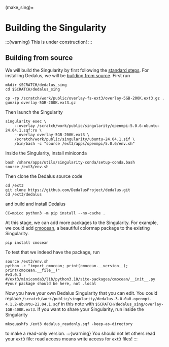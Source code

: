 (make_sing)=
# Building the Singularity

:::{warning}
This is under construction!
:::

## Building from source
We will build the Singularity by first following the [standard steps](https://sites.google.com/nyu.edu/nyu-hpc/hpc-systems/greene/software/singularity-with-miniconda). For installing Dedalus, we will be [building from source](https://dedalus-project.readthedocs.io/en/latest/pages/installation.html#building-from-source). First run
```shell
mkdir $SCRATCH/dedalus_sing
cd $SCRATCH/dedalus_sing

cp -rp /scratch/work/public/overlay-fs-ext3/overlay-5GB-200K.ext3.gz .
gunzip overlay-5GB-200K.ext3.gz
```
Then launch the Singularity
```shell
singularity exec \
    --overlay /scratch/work/public/singularity/openmpi-5.0.6-ubuntu-24.04.1.sqf:ro \
    --overlay overlay-5GB-200K.ext3 \
    /scratch/work/public/singularity/ubuntu-24.04.1.sif \
    /bin/bash -c "source /ext3/apps/openmpi/5.0.6/env.sh"
```
Inside the Singularity, install miniconda
```shell
bash /share/apps/utils/singularity-conda/setup-conda.bash
source /ext3/env.sh
```
Then clone the Dedalus source code 
```shell
cd /ext3
git clone https://github.com/DedalusProject/dedalus.git
cd /ext3/dedalus
```
and build and install Dedalus
```shell
CC=mpicc python3 -m pip install --no-cache .
```

At this stage, we can add more packages to the Singularity. For example, we could add [cmocean](https://matplotlib.org/cmocean), a beautiful colormap package to the existing Singularity. 
```shell
pip install cmocean
```
To test that we indeed have the package, run
```shell
source /ext3/env.sh
python -c "import cmocean; print(cmocean.__version__); print(cmocean.__file__)"
#v3.0.3
#/ext3/miniconda3/lib/python3.10/site-packages/cmocean/__init__.py
#your package should be here, not .local
```
Now you have your own Dedalus Singularity that you can edit. You could replace `/scratch/work/public/singularity/dedalus-3.0.0a0-openmpi-4.1.2-ubuntu-22.04.1.sqf` in this note with `$SCRATCH/dedalus_sing/overlay-1GB-400K.ext3`. If you want to share your Singularity, run inside the Singularity
```shell
mksquashfs /ext3 dedalus_readonly.sqf -keep-as-directory
```
to make a read-only version. 
:::{warning}
You should not let others read your `ext3` file: read access means write access for `ext3` files!
:::

<!-- The version I use will be available at `/scratch/work/sd3201/dedalus3/dedalus_ryansingularity.sqf`, if you want to use my version. A keen reader might have already realized the Singularity used for the JupyterLab is my version. -->
